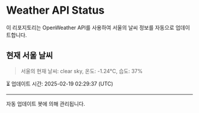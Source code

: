 
# Weather API Status

이 리포지토리는 OpenWeather API를 사용하여 서울의 날씨 정보를 자동으로 업데이트합니다.

## 현재 서울 날씨
> 서울의 현재 날씨: clear sky, 온도: -1.24°C, 습도: 37%

⏳ 업데이트 시간: 2025-02-19 02:29:37 (UTC)

---
자동 업데이트 봇에 의해 관리됩니다.
